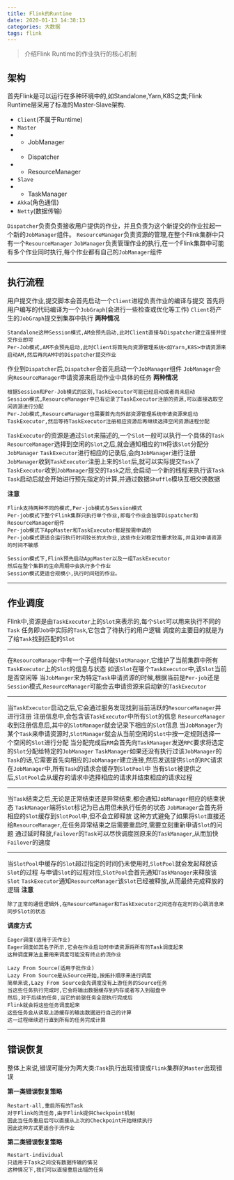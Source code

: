 ```yaml
---
title: Flink的Runtime
date: 2020-01-13 14:38:13
categories: 大数据
tags: flink
---
```


> 介绍Flink Runtime的作业执行的核心机制

<!-- more -->

## 架构
首先Flink是可以运行在多种环境中的,如Standalone,Yarn,K8S之类;Flink Runtime层采用了标准的Master-Slave架构.
- `Client`(不属于Runtime)
- `Master`
- - JobManager
- - Dispatcher
- - ResourceManager 
- `Slave`
- - TaskManager
- `Akka`(角色通信)
- `Netty`(数据传输)

`Dispatcher`负责负责接收用户提供的作业，并且负责为这个新提交的作业拉起一个新的`JobManager`组件。
`ResourceManager`负责资源的管理,在整个Flink集群中只有一个`ResourceManager`
`JobManager`负责管理作业的执行,在一个Flink集群中可能有多个作业同时执行,每个作业都有自己的`JobManager`组件

---

## 执行流程
用户提交作业,提交脚本会首先启动一个`Client`进程负责作业的编译与提交
首先将用户编写的代码编译为一个`JobGraph`(会进行一些检查或优化等工作)
`Client`将产生的`JobGraph`提交到集群中执行
**两种情况**
```
Standalone这种Session模式,AM会预先启动,此时Client直接与Dispatcher建立连接并提交作业即可
Per-Job模式,AM不会预先启动,此时Client将首先向资源管理系统<如Yarn,K8S>申请资源来启动AM,然后再向AM中的Dispatcher提交作业
```
作业到`Dispatcher`后,`Dispatcher`会首先启动一个`JobManager`组件
`JobManager`会向`ResourceManager`申请资源来启动作业中具体的任务
**两种情况**
```
根据Session和Per-Job模式的区别,TaskExecutor可能已经启动或者尚未启动
Session模式,ResourceManager中已有记录了TaskExecutor注册的资源,可以直接选取空闲资源进行分配
Per-Job模式,ResourceManager也需要首先向外部资源管理系统申请资源来启动TaskExecutor,然后等待TaskExecutor注册相应资源后再继续选择空闲资源进程分配
```
`TaskExecutor`的资源是通过`Slot`来描述的,一个`Slot`一般可以执行一个具体的`Task`
`ResourceManager`选择到空闲的`Slot`之后,就会通知相应的`TM`将该`Slot`分配分`JobManager`
`TaskExecutor`进行相应的记录后,会向`JobManager`进行注册
`JobManager`收到`TaskExecutor`注册上来的`Slot`后,就可以实际提交`Task`了
`TaskExecutor`收到`JobManager`提交的`Task`之后,会启动一个新的线程来执行该`Task`
`Task`启动后就会开始进行预先指定的计算,并通过数据`Shuffle`模块互相交换数据

**注意**
```
Flink支持两种不同的模式,Per-job模式与Session模式
Per-job模式下整个Flink集群只执行单个作业,即每个作业会独享Dispatcher和ResourceManager组件
Per-job模式下AppMaster和TaskExecutor都是按需申请的
Per-job模式更适合运行执行时间较长的大作业,这些作业对稳定性要求较高,并且对申请资源的时间不敏感

Session模式下,Flink预先启动AppMaster以及一组TaskExecutor
然后在整个集群的生命周期中会执行多个作业
Session模式更适合规模小,执行时间短的作业。
```

---

## 作业调度
Flink中,资源是由`TaskExecutor`上的`Slot`来表示的,每个`Slot`可以用来执行不同的`Task`
任务即`Job`中实际的`Task`,它包含了待执行的用户逻辑
调度的主要目的就是为了给`Task`找到匹配的`Slot`

---

在`ResourceManager`中有一个子组件叫做`SlotManager`,它维护了当前集群中所有`TaskExecutor`上的`Slot`的信息与状态
如该`Slot`在哪个`TaskExecutor`中,该`Slot`当前是否空闲等
当`JobManger`来为特定`Task`申请资源的时候,根据当前是`Per-job`还是`Session`模式,`ResourceManager`可能会去申请资源来启动新的`TaskExecutor`

---

当`TaskExecutor`启动之后,它会通过服务发现找到当前活跃的`ResourceManager`并进行注册
注册信息中,会包含该`TaskExecutor`中所有`Slot`的信息
`ResourceManager`收到注册信息后,其中的`SlotManager`就会记录下相应的`Slot`信息
当`JobManager`为某个`Task`来申请资源时,`SlotManager`就会从当前空闲的`Slot`中按一定规则选择一个空闲的`Slot`进行分配
当分配完成后`RM`会首先向`TaskManager`发送`RPC`要求将选定的`Slot`分配给特定的`JobManager`
`TaskManager`如果还没有执行过该`JobManager`的`Task`的话,它需要首先向相应的`JobManager`建立连接,然后发送提供`Slot`的`RPC`请求
在`JobManager`中,所有`Task`的请求会缓存到`SlotPool`中
当有`Slot`被提供之后,`SlotPool`会从缓存的请求中选择相应的请求并结束相应的请求过程

---

当`Task`结束之后,无论是正常结束还是异常结束,都会通知`JobManager`相应的结束状态
`TaskManager`端将`Slot`标记为已占用但未执行任务的状态
`JobManager`会首先将相应的`Slot`缓存到`SlotPool`中,但不会立即释放
这种方式避免了如果将`Slot`直接还给`ResourceManager`,在任务异常结束之后需要重启时,需要立刻重新申请`Slot`的问题
通过延时释放,`Failover`的`Task`可以尽快调度回原来的`TaskManager`,从而加快`Failover`的速度

---

当`SlotPool`中缓存的`Slot`超过指定的时间仍未使用时,`SlotPool`就会发起释放该`Slot`的过程
与申请`Slot`的过程对应,`SlotPool`会首先通知`TaskManager`来释放该`Slot`
`TaskExecutor`通知`ResourceManager`该`Slot`已经被释放,从而最终完成释放的逻辑
**注意**
```
除了正常的通信逻辑外,在ResourceManager和TaskExecutor之间还存在定时的心跳消息来同步Slot的状态
```
**调度方式**
```
Eager调度(适用于流作业)
Eager调度如其名子所示,它会在作业启动时申请资源将所有的Task调度起来
这种调度算法主要用来调度可能没有终止的流作业

Lazy From Source(适用于批作业)
Lazy From Source是从Source开始,按拓扑顺序来进行调度
简单来说,Lazy From Source会先调度没有上游任务的Source任务
当这些任务执行完成时,它会将输出数据缓存到内存或者写入到磁盘中
然后,对于后续的任务,当它的前驱任务全部执行完成后
Flink就会将这些任务调度起来
这些任务会从读取上游缓存的输出数据进行自己的计算
这一过程继续进行直到所有的任务完成计算
```

---

## 错误恢复
整体上来说,错误可能分为两大类:`Task`执行出现错误或`Flink`集群的`Master`出现错误

**第一类错误恢复策略**
```
Restart-all,重启所有的Task
对于Flink的流任务,由于Flink提供Checkpoint机制
因此当任务重启后可以直接从上次的Checkpoint开始继续执行
因此这种方式更适合于流作业
```

**第二类错误恢复策略**
```
Restart-individual
只适用于Task之间没有数据传输的情况
这种情况下,我们可以直接重启出错的任务
```